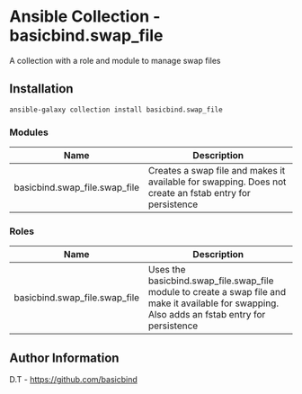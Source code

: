 # Ansible Collection - basicbind.swap_file

A collection with a role and module to manage swap files

## Installation
`ansible-galaxy collection install basicbind.swap_file`

### Modules
Name | Description
--- | ---
basicbind.swap_file.swap_file | Creates a swap file and makes it available for swapping. Does not create an fstab entry for persistence

### Roles
Name | Description
--- | ---
basicbind.swap_file.swap_file | Uses the basicbind.swap_file.swap_file module to create a swap file and make it available for swapping. Also adds an fstab entry for persistence

Author Information
------------------
D.T - https://github.com/basicbind
